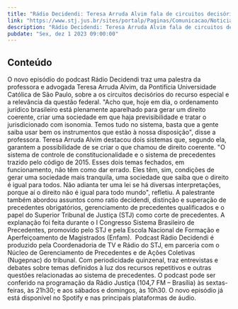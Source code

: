 ```yaml
---
title: "Rádio Decidendi: Teresa Arruda Alvim fala de circuitos decisórios do recurso especial e relevância da questão federal"
link: "https://www.stj.jus.br/sites/portalp/Paginas/Comunicacao/Noticias/2023/01122023-Radio-Decidendi-Teresa-Arruda-Alvim-fala-de-circuitos-decisorios-do-recurso-especial-e-relevancia-da-questao.aspx"
description: "Rádio Decidendi: Teresa Arruda Alvim fala de circuitos decisórios do recurso especial e relevância da questão federal"
pubdate: "Sex, dez 1 2023 09:00:00"
---
```


## Conteúdo

​O novo episódio do podcast Rádio Decidendi traz uma palestra da professora e advogada Teresa Arruda Alvim, da Pontifícia Universidade Católica de São Paulo, sobre a os circuitos decisórios do recurso especial e a relevância da questão federal. "Acho que, hoje em dia, o ordenamento jurídico brasileiro está plenamente aparelhado para gerar um direito coerente, criar uma sociedade em que haja previsibilidade e tratar o jurisdicionado com isonomia. Temos tudo no sistema, basta que a gente saiba usar bem os instrumentos que estão à nossa disposição", disse a professora. Teresa Arruda Alvim destacou dois sistemas que, segundo ela, garantem a possibilidade de se criar o que chamou de direito coerente. "O sistema de controle de constitucionalidade e o sistema de precedentes trazido pelo código de 2015. Esses dois temas fechados, em funcionamento, não têm como dar errado. Eles têm, sim, condições de gerar uma sociedade mais tranquila, uma sociedade que saiba que o direito é igual para todos. Não adianta ter uma lei se há diversas interpretações, porque aí o direito não é igual para todo mundo", refletiu. A palestrante também abordou assuntos como ratio decidendi, distinção e superação de precedentes obrigatórios, gerenciamento de precedentes qualificados e o papel do Superior Tribunal de Justiça (STJ) como corte de precedentes. A explanação foi feita durante o I Congresso Sistema Brasileiro de Precedentes, promovido pelo STJ e pela Escola Nacional de Formação e Aperfeiçoamento de Magistrados (Enfam).  Podcast Rádio Decidendi é produzido pela Coordenadoria de TV e Rádio do STJ, em parceria com o Núcleo de Gerenciamento de Precedentes e de Ações Coletivas (Nugepnac) do tribunal. Com periodicidade quinzenal, traz entrevistas e debates sobre temas definidos à luz dos recursos repetitivos e outras questões relacionadas ao sistema de precedentes. O podcast pode ser conferido na programação da Rádio Justiça (104,7 FM – Brasília) às sextas-feiras, às 21h30; e aos sábados e domingos, às 10h30. O novo episódio já está disponível no Spotify e nas principais plataformas de áudio.

